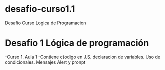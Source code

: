 # desafio-curso1.1
Desafio Curso Logica de Programacion
<h1> Desafio 1 Lógica de programación</h1>

-Curso 1. Aula 1
-Contiene c{odigo en J.S. declaracion de variables. Uso de condicionales. Mensajes Alert y pronpt
